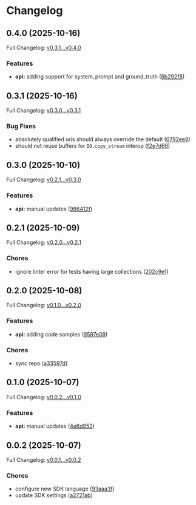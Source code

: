 # Changelog

## 0.4.0 (2025-10-16)

Full Changelog: [v0.3.1...v0.4.0](https://github.com/deeprails/deeprails-ruby-sdk/compare/v0.3.1...v0.4.0)

### Features

* **api:** adding support for system_prompt and ground_truth ([6b292f8](https://github.com/deeprails/deeprails-ruby-sdk/commit/6b292f8e125423e582f3937c343934e916e94ff6))

## 0.3.1 (2025-10-16)

Full Changelog: [v0.3.0...v0.3.1](https://github.com/deeprails/deeprails-ruby-sdk/compare/v0.3.0...v0.3.1)

### Bug Fixes

* absolutely qualified uris should always override the default ([0792ee8](https://github.com/deeprails/deeprails-ruby-sdk/commit/0792ee8118dfedf1d4aff38c9373829cdf307a07))
* should not reuse buffers for `IO.copy_stream` interop ([f2e7d68](https://github.com/deeprails/deeprails-ruby-sdk/commit/f2e7d681dcef52467e0d6b94074cff2869385164))

## 0.3.0 (2025-10-10)

Full Changelog: [v0.2.1...v0.3.0](https://github.com/deeprails/deeprails-ruby-sdk/compare/v0.2.1...v0.3.0)

### Features

* **api:** manual updates ([986412f](https://github.com/deeprails/deeprails-ruby-sdk/commit/986412f6888691af0abdec609a5d456bdac2c1e9))

## 0.2.1 (2025-10-09)

Full Changelog: [v0.2.0...v0.2.1](https://github.com/deeprails/deeprails-ruby-sdk/compare/v0.2.0...v0.2.1)

### Chores

* ignore linter error for tests having large collections ([202c9e1](https://github.com/deeprails/deeprails-ruby-sdk/commit/202c9e1977aaebb7e09883564d4694a2d41e4416))

## 0.2.0 (2025-10-08)

Full Changelog: [v0.1.0...v0.2.0](https://github.com/deeprails/deeprails-ruby-sdk/compare/v0.1.0...v0.2.0)

### Features

* **api:** adding code samples ([9597e09](https://github.com/deeprails/deeprails-ruby-sdk/commit/9597e09967d659172d52c3935b3dd8f3e0018783))


### Chores

* sync repo ([a33597d](https://github.com/deeprails/deeprails-ruby-sdk/commit/a33597d5677081f50207f926f9950d9914700fb3))

## 0.1.0 (2025-10-07)

Full Changelog: [v0.0.2...v0.1.0](https://github.com/deeprails/deeprails-ruby-sdk/compare/v0.0.2...v0.1.0)

### Features

* **api:** manual updates ([4e6d952](https://github.com/deeprails/deeprails-ruby-sdk/commit/4e6d952cf63524c240d4c11044884af0b1a54d06))

## 0.0.2 (2025-10-07)

Full Changelog: [v0.0.1...v0.0.2](https://github.com/deeprails/deeprails-ruby-sdk/compare/v0.0.1...v0.0.2)

### Chores

* configure new SDK language ([93aaa3f](https://github.com/deeprails/deeprails-ruby-sdk/commit/93aaa3ff8fd84a29855e7adc2e341e9ef37d76a4))
* update SDK settings ([a2721ab](https://github.com/deeprails/deeprails-ruby-sdk/commit/a2721ab0f38e834aa60a88945a0cb5fbb1c37917))
